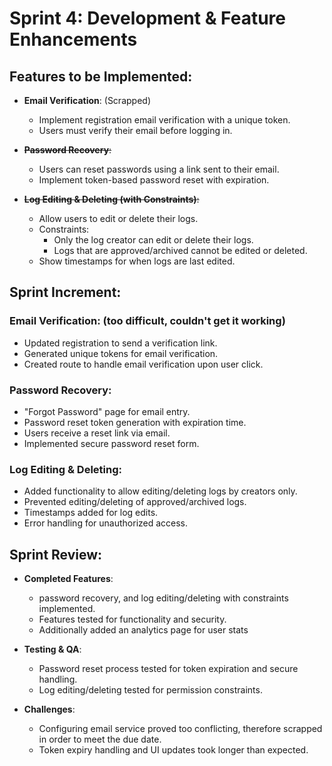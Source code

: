 # Sprint 4: Development & Feature Enhancements

## Features to be Implemented:

- **Email Verification**: (Scrapped)
  - Implement registration email verification with a unique token.
  - Users must verify their email before logging in.
- ~~**Password Recovery**:~~

  - Users can reset passwords using a link sent to their email.
  - Implement token-based password reset with expiration.

- ~~**Log Editing & Deleting (with Constraints)**:~~
  - Allow users to edit or delete their logs.
  - Constraints:
    - Only the log creator can edit or delete their logs.
    - Logs that are approved/archived cannot be edited or deleted.
  - Show timestamps for when logs are last edited.

## Sprint Increment:

### Email Verification: (too difficult, couldn't get it working)

- Updated registration to send a verification link.
- Generated unique tokens for email verification.
- Created route to handle email verification upon user click.

### Password Recovery:

- "Forgot Password" page for email entry.
- Password reset token generation with expiration time.
- Users receive a reset link via email.
- Implemented secure password reset form.

### Log Editing & Deleting:

- Added functionality to allow editing/deleting logs by creators only.
- Prevented editing/deleting of approved/archived logs.
- Timestamps added for log edits.
- Error handling for unauthorized access.

## Sprint Review:

- **Completed Features**:

  - password recovery, and log editing/deleting with constraints implemented.
  - Features tested for functionality and security.
  - Additionally added an analytics page for user stats

- **Testing & QA**:

  - Password reset process tested for token expiration and secure handling.
  - Log editing/deleting tested for permission constraints.

- **Challenges**:
  - Configuring email service proved too conflicting, therefore scrapped in order to meet the due date.
  - Token expiry handling and UI updates took longer than expected.
